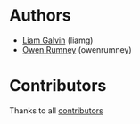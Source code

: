 # Authors

- [Liam Galvin][liamg] (liamg)
- [Owen Rumney][owenrumney] (owenrumney)

# Contributors

Thanks to all [contributors][contributors]

[liamg]: https://github.com/liamg
[owenrumney]: https://github.com/owenrumney
[contributors]: https://github.com/khulnasoft-labs/tfsecurity/graphs/contributors